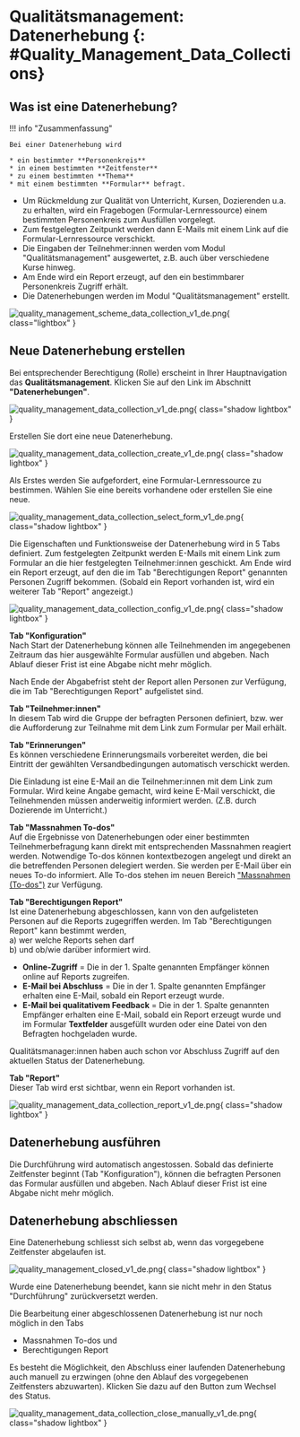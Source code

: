 # Qualitätsmanagement: Datenerhebung {: #Quality_Management_Data_Collections}


## Was ist eine Datenerhebung? 


!!! info "Zusammenfassung"

    Bei einer Datenerhebung wird
    
    * ein bestimmter **Personenkreis**
    * in einem bestimmten **Zeitfenster**
    * zu einem bestimmten **Thema**
    * mit einem bestimmten **Formular** befragt.


* Um Rückmeldung zur Qualität von Unterricht, Kursen, Dozierenden u.a. zu erhalten, wird ein Fragebogen (Formular-Lernressource) einem bestimmten Personenkreis zum Ausfüllen vorgelegt.  
* Zum festgelegten Zeitpunkt werden dann E-Mails mit einem Link auf die Formular-Lernressource verschickt.
* Die Eingaben der Teilnehmer:innen werden vom Modul "Qualitätsmanagement" ausgewertet, z.B. auch über verschiedene Kurse hinweg.
* Am Ende wird ein Report erzeugt, auf den ein bestimmbarer Personenkreis Zugriff erhält.
* Die Datenerhebungen werden im Modul "Qualitätsmanagement" erstellt.

![quality_management_scheme_data_collection_v1_de.png](assets/quality_management_scheme_data_collection_v1_de.png){ class="lightbox" }


## Neue Datenerhebung erstellen

Bei entsprechender Berechtigung (Rolle) erscheint in Ihrer Hauptnavigation das **Qualitätsmanagement**. Klicken Sie auf den Link im Abschnitt **"Datenerhebungen"**.

![quality_management_data_collection_v1_de.png](assets/quality_management_data_collection_v1_de.png){ class="shadow lightbox" }

Erstellen Sie dort eine neue Datenerhebung.

![quality_management_data_collection_create_v1_de.png](assets/quality_management_data_collection_create_v1_de.png){ class="shadow lightbox" }

Als Erstes werden Sie aufgefordert, eine Formular-Lernressource zu bestimmen.
Wählen Sie eine bereits vorhandene oder erstellen Sie eine neue.

![quality_management_data_collection_select_form_v1_de.png](assets/quality_management_data_collection_select_form_v1_de.png){ class="shadow lightbox" }

Die Eigenschaften und Funktionsweise der Datenerhebung wird in 5 Tabs definiert. Zum festgelegten Zeitpunkt werden E-Mails mit einem Link zum Formular an die hier festgelegten Teilnehmer:innen geschickt. Am Ende wird ein Report erzeugt, auf den die im Tab "Berechtigungen Report" genannten Personen Zugriff bekommen.
(Sobald ein Report vorhanden ist, wird ein weiterer Tab "Report" angezeigt.)

![quality_management_data_collection_config_v1_de.png](assets/quality_management_data_collection_config_v1_de.png){ class="shadow lightbox" }



**Tab "Konfiguration"**<br>
Nach Start der Datenerhebung können alle Teilnehmenden im angegebenen Zeitraum das hier ausgewählte Formular ausfüllen und abgeben. Nach Ablauf dieser Frist ist eine Abgabe nicht mehr möglich. 

Nach Ende der Abgabefrist steht der Report allen Personen zur Verfügung, die im Tab "Berechtigungen Report" aufgelistet sind.


**Tab "Teilnehmer:innen"**<br>
In diesem Tab wird die Gruppe der befragten Personen definiert, bzw. wer die Aufforderung zur Teilnahme mit dem Link zum Formular per Mail erhält.

**Tab "Erinnerungen"**<br>
Es können verschiedene Erinnerungsmails vorbereitet werden, die bei Eintritt der gewählten Versandbedingungen automatisch verschickt werden.

Die Einladung ist eine E-Mail an die Teilnehmer:innen mit dem Link zum Formular. Wird keine Angabe gemacht, wird keine E-Mail verschickt, die Teilnehmenden müssen anderweitig informiert werden. (Z.B. durch Dozierende im Unterricht.)

**Tab "Massnahmen To-dos"**<br>
Auf die Ergebnisse von Datenerhebungen oder einer bestimmten Teilnehmerbefragung kann direkt mit entsprechenden Massnahmen reagiert werden. Notwendige To-dos können kontextbezogen angelegt und direkt an die betreffenden Personen delegiert werden. Sie werden per E-Mail über ein neues To-do informiert. Alle To-dos stehen im neuen Bereich ["Massnahmen (To-dos")](Quality_Management_To-dos.de.md) zur Verfügung.

**Tab "Berechtigungen Report"**<br>
Ist eine Datenerhebung abgeschlossen, kann von den aufgelisteten Personen auf die Reports zugegriffen werden. 
Im Tab "Berechtigungen Report" kann bestimmt werden,<br>
a) wer welche Reports sehen darf<br>
b) und ob/wie darüber informiert wird.

* **Online-Zugriff** = Die in der 1. Spalte genannten Empfänger können online auf Reports zugreifen.
* **E-Mail bei Abschluss** = Die in der 1. Spalte genannten Empfänger erhalten eine E-Mail, sobald ein Report erzeugt wurde.
* **E-Mail bei qualitativem Feedback** = Die in der 1. Spalte genannten Empfänger erhalten eine E-Mail, sobald ein Report erzeugt wurde und im Formular **Textfelder** ausgefüllt wurden oder eine Datei von den Befragten hochgeladen wurde.

Qualitätsmanager:innen haben auch schon vor Abschluss Zugriff auf den aktuellen Status der Datenerhebung.

**Tab "Report"**<br>
Dieser Tab wird erst sichtbar, wenn ein Report vorhanden ist.

![quality_management_data_collection_report_v1_de.png](assets/quality_management_data_collection_report_v1_de.png){ class="shadow lightbox" }

## Datenerhebung ausführen

Die Durchführung wird automatisch angestossen. Sobald das definierte Zeitfenster beginnt (Tab "Konfiguration"), können die befragten Personen das Formular ausfüllen und abgeben. Nach Ablauf dieser Frist ist eine Abgabe nicht mehr möglich. 


## Datenerhebung abschliessen

Eine Datenerhebung schliesst sich selbst ab, wenn das vorgegebene Zeitfenster abgelaufen ist. 

![quality_management_closed_v1_de.png](assets/quality_management_closed_v1_de.png){ class="shadow lightbox" }

Wurde eine Datenerhebung beendet, kann sie nicht mehr in den Status "Durchführung" zurückversetzt werden.

Die Bearbeitung einer abgeschlossenen Datenerhebung ist nur noch möglich in den Tabs

* Massnahmen To-dos und
* Berechtigungen Report

Es besteht die Möglichkeit, den Abschluss einer laufenden Datenerhebung auch manuell zu erzwingen (ohne den Ablauf des vorgegebenen Zeitfensters abzuwarten). Klicken Sie dazu auf den Button zum Wechsel des Status.

![quality_management_data_collection_close_manually_v1_de.png](assets/quality_management_data_collection_close_manually_v1_de.png){ class="shadow lightbox" }


